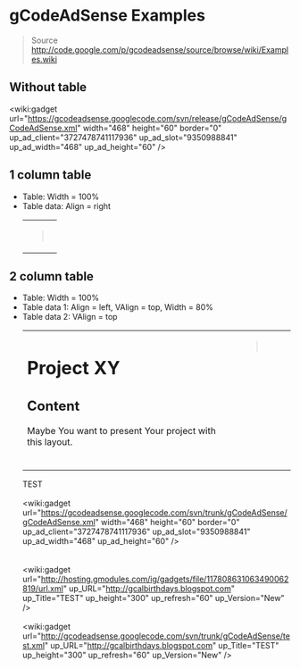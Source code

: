 # gCodeAdSense Examples #
> Source http://code.google.com/p/gcodeadsense/source/browse/wiki/Examples.wiki

## Without table ##
<wiki:gadget url="https://gcodeadsense.googlecode.com/svn/release/gCodeAdSense/gCodeAdSense.xml" width="468" height="60" border="0" up\_ad\_client="3727478741117936" up\_ad\_slot="9350988841" up\_ad\_width="468" up\_ad\_height="60" />
<p>

<h2>1 column table</h2>
<ul><li>Table: Width = 100%<br>
</li><li>Table data: Align = right<br>
<table width='100%'>
<blockquote><tr>
<blockquote><td align='right'>
<blockquote><wiki:gadget url="https://gcodeadsense.googlecode.com/svn/release/gCodeAdSense/gCodeAdSense.xml" width="468" height="60" border="0" up_ad_client="3727478741117936" up_ad_slot="9350988841" up_ad_width="468" up_ad_height="60" up_ad_project=document.URL /><br>
</blockquote></td>
</blockquote></tr>
</table>
<p></blockquote></li></ul>

<h2>2 column table</h2>
<ul><li>Table: Width = 100%<br>
</li><li>Table data 1: Align = left, VAlign = top, Width = 80%<br>
</li><li>Table data 2: VAlign = top<br>
<table width='100%'>
<blockquote><tr>
<blockquote><td width='80%' align='left' valign='top'></blockquote></blockquote></li></ul>

<h1>Project XY</h1>
<h2>Content</h2>
Maybe You want to present Your project with this layout.<br>
<br>
<blockquote></td>
<td valign='top'>
<blockquote><wiki:gadget url="https://gcodeadsense.googlecode.com/svn/release/gCodeAdSense/gCodeAdSense.xml" width="160" height="600" border="0" up_ad_client="3727478741117936" up_ad_slot="7507193440" up_ad_width="160" up_ad_height="600" up_ad_project=document.URL /><br>
</blockquote></td>
</blockquote><blockquote></tr>
</table></blockquote>




TEST<br>
<br>
<wiki:gadget url="https://gcodeadsense.googlecode.com/svn/trunk/gCodeAdSense/gCodeAdSense.xml" width="468" height="60" border="0" up_ad_client="3727478741117936" up_ad_slot="9350988841" up_ad_width="468" up_ad_height="60" /><br>
<br>
<br>
<wiki:gadget url="http://hosting.gmodules.com/ig/gadgets/file/117808631063490062819/url.xml" up_URL="http://gcalbirthdays.blogspot.com" up_Title="TEST" up_height="300" up_refresh="60" up_Version="New" /><br>
<br>
<wiki:gadget url="http://gcodeadsense.googlecode.com/svn/trunk/gCodeAdSense/test.xml" up_URL="http://gcalbirthdays.blogspot.com" up_Title="TEST" up_height="300" up_refresh="60" up_Version="New" />